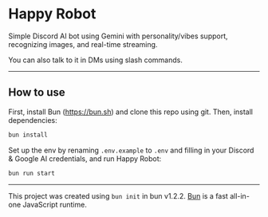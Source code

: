 # Happy Robot

Simple Discord AI bot using Gemini with personality/vibes support, recognizing images, and real-time streaming.

You can also talk to it in DMs using slash commands.


***

## How to use

First, install Bun (<https://bun.sh>) and clone this repo using git. Then, install dependencies:

```bash
bun install
```

Set up the env by renaming `.env.example` to `.env` and filling in your Discord & Google AI credentials, and run Happy Robot:

```bash
bun run start
```

***

This project was created using `bun init` in bun v1.2.2. [Bun](https://bun.sh) is a fast all-in-one JavaScript runtime.